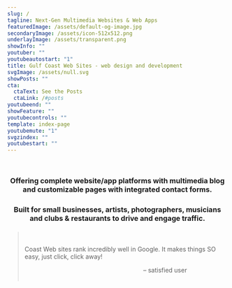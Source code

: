 ```yaml
---
slug: /
tagline: Next-Gen Multimedia Websites & Web Apps
featuredImage: /assets/default-og-image.jpg
secondaryImage: /assets/icon-512x512.png
underlayImage: /assets/transparent.png
showInfo: ""
youtuber: ""
youtubeautostart: "1"
title: Gulf Coast Web Sites - web design and development
svgImage: /assets/null.svg
showPosts: ""
cta:
  ctaText: See the Posts
  ctaLink: /#posts
youtubeend: ""
showFeature: ""
youtubecontrols: ""
template: index-page
youtubemute: "1"
svgzindex: ""
youtubestart: ""
---
```

<br />
<h3 class="" style="color:; font-weight:bold; font-size:115%; margin:1rem 0; text-align:center; padding:5px; border-radius:12px;">
Offering complete website/app platforms with multimedia blog and customizable  pages with integrated contact forms. </h3>

<h3 class="" style="color:; font-weight:bold; font-size:115%; margin:1rem 0; text-align:center; padding:5px; border-radius:12px;"> Built for small businesses, artists, photographers, musicians and clubs &amp; restaurants to drive and engage traffic.
</h3>

<blockquote>
<br />
<p>Coast Web sites rank incredibly well in Google. It makes things SO easy, just click, click away!</p>
<div style="text-align:right; padding-right:20%;"> – satisfied user</div>
<br />
</blockquote>